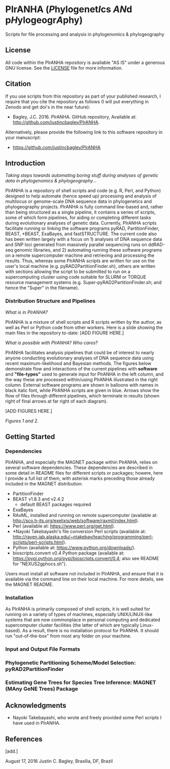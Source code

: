 #  PIrANHA (*P*hylogenet*I*cs *AN*d p*H*ylogeogr*A*phy)
Scripts for file processing and analysis in phylogenomics &amp; phylogeography

## License

All code within the PIrANHA repository is available "AS IS" under a generous GNU license. See the [LICENSE](LICENSE) file for more information.

## Citation

If you use scripts from this repository as part of your published research, I require that you cite the repository as follows (I will put everything in Zenodo and get doi's in the near future): 
  
- Bagley, J.C. 2016. PIrANHA. GitHub repository, Available at: http://github.com/justincbagley/PIrANHA.

Alternatively, please provide the following link to this software repository in your manuscript:

- https://github.com/justincbagley/PIrANHA

## Introduction

*Taking steps towards automating boring stuff during analyses of genetic data in phylogenomics & phylogeography...*

PIrANHA is a repository of shell scripts and code (e.g. R, Perl, and Python) designed to help automate (hence speed up) processing and analysis of multilocus or genome-scale DNA sequence data in phylogenetics and phylogeography projects. PIrANHA is fully command line-based and, rather than being structured as a single pipeline, it contains a series of scripts, some of which form pipelines, for aiding or completing different tasks during evolutionary analyses of genetic data. Currently, PIrANHA scripts facilitate running or linking the software programs pyRAD, PartitionFinder, BEAST, *BEAST, ExaBayes, and fastSTRUCTURE. The current code also has been written largely with a focus on 1) analyses of DNA sequence data and SNP loci generated from massively parallel sequencing runs on ddRAD-seq genomic libraries, and 2) automating running these software programs on a remote supercomputer machine and retrieving and processing the results. Thus, whereas some PIrANHA scripts are written for use on the user's local machine (e.g. pyRAD2PartitionFinder.sh), others are written with sections allowing the script to be submitted to run on a supercomputing cluster using code suitable for SLURM or TORQUE resource management systems (e.g. Super-pyRAD2PartitionFinder.sh; and hence the "Super" in the filename). 

### Distribution Structure and Pipelines

*What is in PIrANHA?*

PIrANHA is a mixture of shell scripts and R scripts written by the author, as well as Perl or Python code from other workers. Here is a slide showing the main files in the repository to-date:
[ADD FIGURE HERE.]

*What is possible with PIrANHA?* *Who cares?*

PIrANHA facilitates analysis pipelines that could be of interest to nearly anyone conducting evolutionary analyses of DNA sequence data using recent maximum-likelihood and Bayesian methods. The figures below demonstrate flow and interactions of the current pipelines with **software** and **"file-types"** used to generate input for PIrANHA in the left column, and the way these are processed within/using PIrANHA illustrated in the right column. External software programs are shown in balloons with names in black italic font, while PIrANHA scripts are given in blue. Arrows show the flow of files through different pipelines, which terminate in results (shown right of final arrows at far right of each diagram).

[ADD FIGURES HERE.]

*Figures 1 and 2.*

## Getting Started

### Dependencies

PIrANHA, and especially the MAGNET package within PIrANHA, relies on several software dependencies. These dependencies are described in some detail in README files for different scripts or packages; howere, here I provide a full list of them, with asterisk marks preceding those already included in the MAGNET distribution:

- PartitionFinder
- BEAST v1.8.3 and v2.4.2
	* default BEAST packages required
- ExaBayes
- RAxML, installed and running on remote supercomputer (available at: http://sco.h-its.org/exelixis/web/software/raxml/index.html).
- Perl (available at: https://www.perl.org/get.html).
- *Nayoki Takebayashi's file conversion Perl scripts (available at: http://raven.iab.alaska.edu/~ntakebay/teaching/programming/perl-scripts/perl-scripts.html).
- Python (available at: https://www.python.org/downloads/).
- bioscripts.convert v0.4 Python package (available at: https://pypi.python.org/pypi/bioscripts.convert/0.4; also see README for "NEXUS2gphocs.sh").

Users must install all software not included in PIrANHA, and ensure that it is available via the command line on their local machine. For more details, see the MAGNET README.

### Installation

As PIrANHA is primarily composed of shell scripts, it is well suited for running on a variety of types of machines, especially UNIX/LINUX-like systems that are now commonplace in personal computing and dedicated supercomputer cluster facilities (the latter of which are typically Linux-based). As a result, there is no installation protocol for PIrANHA. It should run "out-of-the-box" from most any folder on your machine.

### Input and Output File Formats

### Phylogenetic Partitioning Scheme/Model Selection: pyRAD2PartitionFinder

### Estimating Gene Trees for Species Tree Inference: MAGNET (MAny GeNE Trees) Package

## Acknowledgments

* Nayoki Takebayashi, who wrote and freely provided some Perl scripts I have used in PIrANHA.

## References

[add.]


August 17, 2016
Justin C. Bagley, Brasília, DF, Brazil
